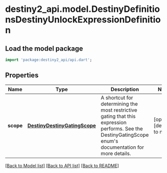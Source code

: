 # destiny2_api.model.DestinyDefinitionsDestinyUnlockExpressionDefinition

## Load the model package
```dart
import 'package:destiny2_api/api.dart';
```

## Properties
Name | Type | Description | Notes
------------ | ------------- | ------------- | -------------
**scope** | [**DestinyDestinyGatingScope**](DestinyDestinyGatingScope.md) | A shortcut for determining the most restrictive gating that this expression performs. See the DestinyGatingScope enum&#39;s documentation for more details. | [optional] [default to null]

[[Back to Model list]](../README.md#documentation-for-models) [[Back to API list]](../README.md#documentation-for-api-endpoints) [[Back to README]](../README.md)


